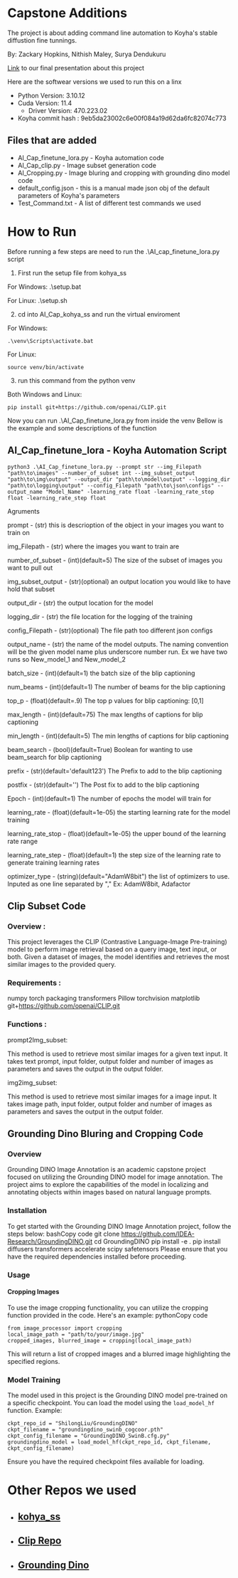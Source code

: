 # Capstone Additions

The project is about adding command line automation to Koyha's stable diffustion fine tunnings. 

By: Zackary Hopkins, Nithish Maley, Surya Dendukuru

[Link](https://docs.google.com/presentation/d/1LYh7AD-wfc8BU77FLVdASIxkENsxsa_fGWVj8gc4bh4/edit?usp=sharing) to our final presentation about this project

Here are the softwear versions we used to run this on a linx 
* Python Version: 3.10.12
* Cuda Version: 11.4
    * Driver Version: 470.223.02
* Koyha commit hash : 9eb5da23002c6e00f084a19d62da6fc82074c773

## Files that are added

* AI_Cap_finetune_lora.py - Koyha automation code
* AI_Cap_clip.py - Image subset generation code
* AI_Cropping.py - Image bluring and cropping with grounding dino model code
* default_config.json - this is a manual made json obj of the default parameters of Koyha's parameters
* Test_Command.txt - A list of different test commands we used 

# How to Run
Before running a few steps are need to run the .\AI_cap_finetune_lora.py script 

1. First run the setup file from kohya_ss

For Windows:
.\setup.bat

For Linux:
.\setup.sh

2. cd into AI_Cap_kohya_ss and run the virtual enviroment

For Windows:
```
.\venv\Scripts\activate.bat
```

For Linux:
```
source venv/bin/activate
```

3. run this command from the python venv

Both Windows and Linux:
```
pip install git+https://github.com/openai/CLIP.git
```

Now you can run .\AI_Cap_finetune_lora.py from inside the venv Bellow is the example and some descriptions of the function

## AI_Cap_finetune_lora - Koyha Automation Script

```
python3 .\AI_Cap_finetune_lora.py --prompt str --img_Filepath "path\to\images" --number_of_subset int --img_subset_output "path\to\img\output" --output_dir "path\to\model\output" --logging_dir "path\to\logging\output" --config_Filepath "path\to\json\configs" --output_name "Model_Name" -learning_rate float -learning_rate_stop float -learning_rate_step float
```

Agruments

prompt - (str) this is descrioption of the object in your images you want to train on

img_Filepath - (str) where the images you want to train are

number_of_subset - (int)(default=5) The size of the subset of images you want to pull out

img_subset_output - (str)(optional) an output location you would like to have hold that subset

output_dir - (str) the output location for the model

logging_dir - (str) the file location for the logging of the training

config_Filepath - (str)(optional) The file path too different json configs

output_name - (str) the name of the model outputs. The naming convention will be the given model name plus underscore number run. Ex we have two runs so New_model_1 and New_model_2

batch_size - (int)(default=1) the batch size of the blip captioning

num_beams - (int)(default=1) The number of beams for the blip captioning

top_p - (float)(default=.9) The top p values for blip captioning: [0,1]

max_length - (int)(default=75) The max lengths of captions for blip captioning

min_length - (int)(default=5) The min lengths of captions for blip captioning

beam_search - (bool)(default=True) Boolean for wanting to use beam_search for blip captioning
   
prefix - (str)(default='default123') The Prefix to add to the blip captioning

postfix - (str)(default='') The Post fix to add to the blip captioning

Epoch - (int)(default=1) The number of epochs the model will train for

learning_rate - (float)(default=1e-05) the starting learning rate for the model training 

learning_rate_stop - (float)(default=1e-05) the upper bound of the learning rate range 

learning_rate_step - (float)(default=1) the step size of the learning rate to generate training learning rates

optimizer_type - (string)(default="AdamW8bit") the list of optimizers to use. Inputed as one line separated by "," Ex: AdamW8bit, Adafactor

## Clip Subset Code

### Overview :
This project leverages the CLIP (Contrastive Language-Image Pre-training) model to perform image retrieval based on a query image, text input, or both. Given a dataset of images, the model identifies and retrieves the most similar images to the provided query.


### Requirements :

numpy
torch
packaging
transformers
Pillow
torchvision
matplotlib
git+https://github.com/openai/CLIP.git

### Functions :

prompt2Img_subset:

This method is used to retrieve most similar images for a given text input.
It takes text prompt, input folder, output folder and number of images as parameters and saves the output in the output folder.

img2img_subset:

This method is used to retrieve most similar images for a image input. It takes image path, input folder, output folder and number of images as parameters and saves the output in the output folder.

## Grounding Dino Bluring and Cropping Code

### Overview
Grounding DINO Image Annotation is an academic capstone project focused on utilizing the Grounding DINO model for image annotation. The project aims to explore the capabilities of the model in localizing and annotating objects within images based on natural language prompts.

### Installation
To get started with the Grounding DINO Image Annotation project, follow the steps below:
bashCopy code
git clone https://github.com/IDEA-Research/GroundingDINO.git cd GroundingDINO pip install -e . pip install diffusers transformers accelerate scipy safetensors 
Please ensure that you have the required dependencies installed before proceeding.

### Usage
#### Cropping Images
To use the image cropping functionality, you can utilize the cropping function provided in the code. Here's an example:
pythonCopy code
```
from image_processor import cropping 
local_image_path = "path/to/your/image.jpg" 
cropped_images, blurred_image = cropping(local_image_path) 
```

This will return a list of cropped images and a blurred image highlighting the specified regions.

### Model Training
The model used in this project is the Grounding DINO model pre-trained on a specific checkpoint. You can load the model using the ```load_model_hf``` function. Example:

```
ckpt_repo_id = "ShilongLiu/GroundingDINO" 
ckpt_filename = "groundingdino_swinb_cogcoor.pth" 
ckpt_config_filename = "GroundingDINO_SwinB.cfg.py" 
groundingdino_model = load_model_hf(ckpt_repo_id, ckpt_filename, ckpt_config_filename) 
```
Ensure you have the required checkpoint files available for loading.


# Other Repos we used
* ## [kohya_ss](https://github.com/bmaltais/kohya_ss)
* ## [Clip Repo](https://github.com/openai/CLIP)
* ## [Grounding Dino](https://github.com/IDEA-Research/GroundingDINO.git)

